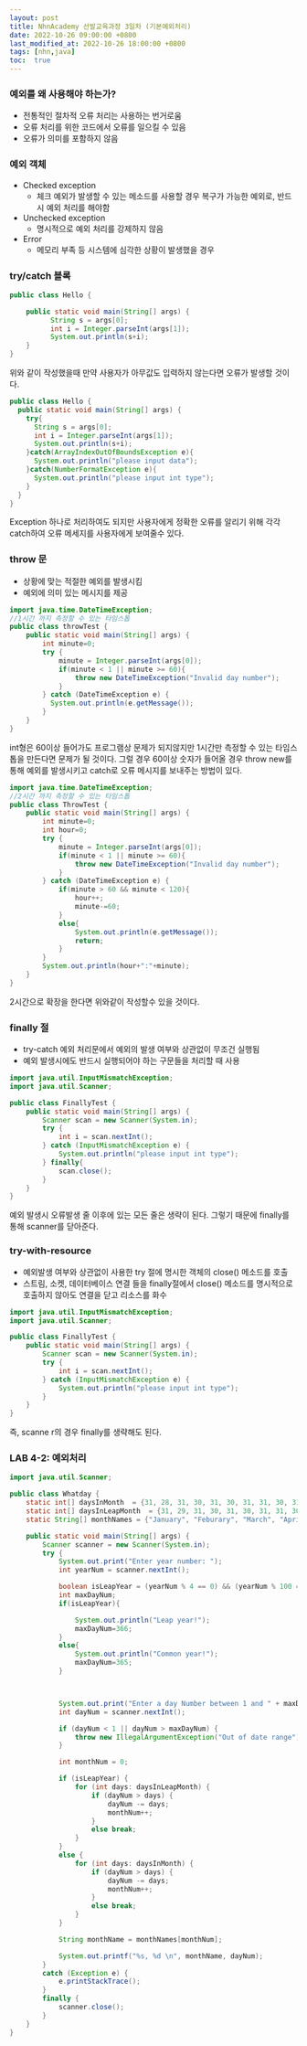 ```yaml
---
layout: post
title: NhnAcademy 선발교육과정 3일차 (기본예외처리)
date: 2022-10-26 09:00:00 +0800
last_modified_at: 2022-10-26 18:00:00 +0800
tags: [nhn,java]
toc:  true
---
```


### 예외를 왜 사용해야 하는가?
- 전통적인 절차적 오류 처리는 사용하는 번거로움
- 오류 처리를 위한 코드에서 오류를 일으킬 수 있음
- 오류가 의미를 포함하지 않음

### 예외 객체
- Checked exception
  - 체크 예외가 발생할 수 있는 메소드를 사용할 경우 복구가 가능한 예외로, 반드시 예외 처리를 해야함
- Unchecked exception
  - 명시적으로 예외 처리를 강제하지 않음
- Error
  - 메모리 부족 등 시스템에 심각한 상황이 발생했을 경우

### try/catch 블록
```java
public class Hello {

    public static void main(String[] args) {
          String s = args[0];
          int i = Integer.parseInt(args[1]);
          System.out.println(s+i);
    }
}
```
위와 같이 작성했을때 만약 사용자가 아무값도 입력하지 않는다면 오류가 발생할 것이다.
```java
public class Hello {
  public static void main(String[] args) {
    try{
      String s = args[0];
      int i = Integer.parseInt(args[1]);
      System.out.println(s+i);
    }catch(ArrayIndexOutOfBoundsException e){
      System.out.println("please input data");
    }catch(NumberFormatException e){
      System.out.println("please input int type");
    }
  }
}
```
Exception 하나로 처리하여도 되지만 사용자에게 정확한 오류를 알리기 위해 각각 catch하여 오류 메세지를 사용자에게 보여줄수 있다.

### throw 문
- 상황에 맞는 적절한 예외를 발생시킴
- 예외에 의미 있는 메시지를 제공
```java
import java.time.DateTimeException;
//1시간 까지 측정할 수 있는 타임스톱
public class throwTest {
    public static void main(String[] args) {
        int minute=0;
        try {
            minute = Integer.parseInt(args[0]);
            if(minute < 1 || minute >= 60){
                throw new DateTimeException("Invalid day number");
            }
        } catch (DateTimeException e) {
          System.out.println(e.getMessage());
        }
    }
}
```
int형은 60이상 들어가도 프로그램상 문제가 되지않지만 1시간만 측정할 수 있는 타임스톱을 만든다면 문제가 될 것이다.
그럴 경우 60이상 숫자가 들어올 경우 throw new를 통해 예외를 발생시키고 catch로 오류 메시지를 보내주는 방법이 있다.
```java
import java.time.DateTimeException;
//2시간 까지 측정할 수 있는 타임스톱
public class ThrowTest {
    public static void main(String[] args) {
        int minute=0;
        int hour=0;
        try {
            minute = Integer.parseInt(args[0]);
            if(minute < 1 || minute >= 60){
                throw new DateTimeException("Invalid day number");
            }
        } catch (DateTimeException e) {
            if(minute > 60 && minute < 120){
                hour++;
                minute-=60;
            }
            else{
                System.out.println(e.getMessage());
                return;
            }
        }
        System.out.println(hour+":"+minute);
    }
}
```
2시간으로 확장을 한다면 위와같이 작성할수 있을 것이다.

### finally 절
- try-catch 예외 처리문에서 예외의 발생 여부와 상관없이 무조건 실행됨
- 예외 발생시에도 반드시 실행되어야 하는 구문들을 처리할 때 사용

```java
import java.util.InputMismatchException;
import java.util.Scanner;

public class FinallyTest {
    public static void main(String[] args) {
        Scanner scan = new Scanner(System.in);
        try {
            int i = scan.nextInt();
        } catch (InputMismatchException e) {
            System.out.println("please input int type");
        } finally{
            scan.close();
        }
    }
}
```
예외 발생시 오류발생 줄 이후에 있는 모든 줄은 생략이 된다. 그렇기 때문에 finally를 통해 scanner를 닫아준다.

### try-with-resource
- 예외발생 여부와 상관없이 사용한 try 절에 명시한 객체의 close() 메소드를 호출
- 스트림, 소켓, 데이터베이스 연결 들을 finally절에서 close() 메소드를 명시적으로 호출하지 않아도 연결을 닫고 리소스를 화수

```java
import java.util.InputMismatchException;
import java.util.Scanner;

public class FinallyTest {
    public static void main(String[] args) {
        Scanner scan = new Scanner(System.in);
        try {
            int i = scan.nextInt();
        } catch (InputMismatchException e) {
            System.out.println("please input int type");
        }
    }
}
```
즉, scanne r의 경우 finally를 생략해도 된다.

### LAB 4-2: 예외처리
```java
import java.util.Scanner;

public class Whatday {
    static int[] daysInMonth  = {31, 28, 31, 30, 31, 30, 31, 31, 30, 31, 30, 31};
    static int[] daysInLeapMonth  = {31, 29, 31, 30, 31, 30, 31, 31, 30, 31, 30, 31};
    static String[] monthNames = {"January", "Feburary", "March", "April", "May", "June", "July", "August", "Sepetember", "October", "November", "December"};

    public static void main(String[] args) {
        Scanner scanner = new Scanner(System.in);
        try {
            System.out.print("Enter year number: ");
            int yearNum = scanner.nextInt();

            boolean isLeapYear = (yearNum % 4 == 0) && (yearNum % 100 == 0 && yearNum % 400 == 0);
            int maxDayNum;
            if(isLeapYear){

                System.out.println("Leap year!");
                maxDayNum=366;
            }
            else{
                System.out.println("Common year!");
                maxDayNum=365;
            }



            System.out.print("Enter a day Number between 1 and " + maxDayNum + ": ");
            int dayNum = scanner.nextInt();

            if (dayNum < 1 || dayNum > maxDayNum) {
                throw new IllegalArgumentException("Out of date range");
            }

            int monthNum = 0;

            if (isLeapYear) {
                for (int days: daysInLeapMonth) {
                    if (dayNum > days) {
                        dayNum -= days;
                        monthNum++;
                    }
                    else break;
                }
            }
            else {
                for (int days: daysInMonth) {
                    if (dayNum > days) {
                        dayNum -= days;
                        monthNum++;
                    }
                    else break;
                }
            }

            String monthName = monthNames[monthNum];

            System.out.printf("%s, %d \n", monthName, dayNum);
        }
        catch (Exception e) {
            e.printStackTrace();
        }
        finally {
            scanner.close();
        }
    }
}
```
